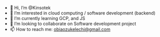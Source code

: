 - 👋 Hi, I’m @Kinsotek
- 👀 I’m interested in cloud computing / software development (backend)
- 🌱 I’m currently learning GCP, and JS
- 💞️ I’m looking to collaborate on Software development project
- 📫 How to reach me: obiaozukelechi@gmail.com

<!---
Kinsotek/Kinsotek is a ✨ special ✨ repository because its `README.md` (this file) appears on your GitHub profile.
You can click the Preview link to take a look at your changes.
--->
